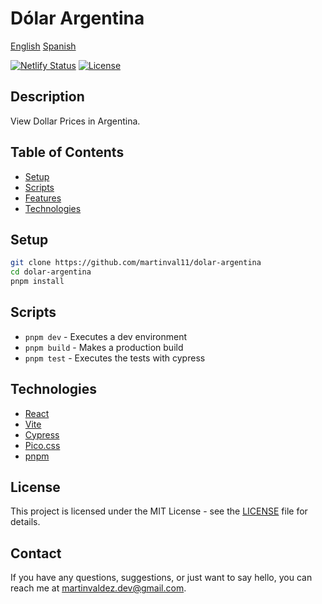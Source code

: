 # Dólar Argentina
[English](README.md)
[Spanish](README.es.md)

[![Netlify Status](https://api.netlify.com/api/v1/badges/c51eb455-8cac-4bd6-968b-f05ab5f9dd27/deploy-status)](https://app.netlify.com/sites/dolar-argentina/deploys)
[![License](https://img.shields.io/badge/license-MIT-blue.svg)](LICENSE)

## Description

View Dollar Prices in Argentina.

## Table of Contents

- [Setup](#setup)
- [Scripts](#scripts)
- [Features](#features)
- [Technologies](#technologies)

## Setup

```sh
git clone https://github.com/martinval11/dolar-argentina
cd dolar-argentina
pnpm install
```

## Scripts

- `pnpm dev` - Executes a dev environment
- `pnpm build` - Makes a production build
- `pnpm test` - Executes the tests with cypress

## Technologies

- [React](https://react.dev/)
- [Vite](https://vitejs.dev/)
- [Cypress](https://www.cypress.io/)
- [Pico.css](https://picocss.com/)
- [pnpm](https://pnpm.io/)

## License

This project is licensed under the MIT License - see the [LICENSE](LICENSE) file for details.

## Contact

If you have any questions, suggestions, or just want to say hello, you can reach me at [martinvaldez.dev@gmail.com](mailto:martinvaldez.dev@gmail.com).